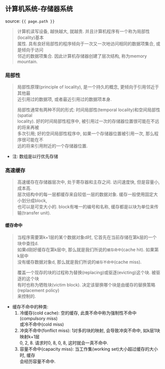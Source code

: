 ## 计算机系统-存储器系统
source: `{{ page.path }}`

> 计算机读写设备, 越快越大, 就越贵. 并且计算机程序有一个称为局部性(locality)基本  
> 属性. 具有良好局部性的程序倾向于一次又一次地访问相同的数据项集合, 或是倾向于访问  
> 邻近的数据项集合. 因此计算机存储器创建了层次结构, 称为memory mountain.  

### 局部性

> 局部性原理(principle of locality), 是一个持久的概念, 更倾向于引用邻近于其他最  
> 近引用过的数据项, 或者最近引用过的数据项本身.  
>
> 局部性通常有两种不同的形式: 时间局部性(temporal locality)和空间局部性(spatial   
> locality). 好的时间局部性程序中, 被引用过一次的存储器位置很可能在不远的将来再被  
> 多次引用; 好的空间局部性程序中, 如果一个存储器位置被引用一次, 那么程序很可能在不  
> 远的将来引用附近的一个存储器位置.

* 注: 数组是以行优先存储

### 高速缓存

> 高速缓存在存储器层次中, 处于寄存器和主存之间. 访问速度快, 但是容量小, 成本高.  
> 层次结构中的每一层都缓存来自较低一层的数据对象. 缓存一般使用固定大小划分成block,  
> 也可以是可变大小的. block有唯一的编号和名称, 缓存都是以块为单位来传输(transfer unit).  

#### 缓存命中

> 当程序需要第k+1层的某个数据对象d时, 它首先在当前存储在第k层的一个块中查找d.   
> 如果d刚好缓存在第k层中, 那么就是我们所说的`缓存命中`(cache hit). 如果第k层中  
> 没有缓存数据对象d, 那么就是我们所说的`缓存不命中`(cache miss).  
>
> 覆盖一个现存的块的过程称为替换(replacing)或驱逐(evicting)这个块. 被驱逐的这个块  
> 有时也称为牺牲块(victim block). 决定该替换哪个块是由缓存的替换策略(replacement policy)  
> 来控制的.

* 缓存不命中的种类:
    1. 冷缓存(cold cache): 空的缓存, 此类不命中称为强制性不命中(compulsory miss)  
        或冷不命中(cold miss)  
    2. 冲突不命中(fonflict miss): 1对多的块的映射, 会导致冲突不命中, 如k层1块映射k+1层  
        0, 2, 8. 请求时0, 8, 0, 8, 这时就会一真不命中.  
    3. 容量不命中(capacity miss): 当工作集(working set)大小超过缓存的大小时, 缓存  
        会经历容量不命中.

